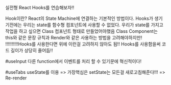 실전형 React Hooks를 연습해보자!!

Hook이란?
React의 State Machine에 연결하는 기본적인 방법이다.
Hooks가 생기기전에는 우리는 state를 함수형 컴포넌트에 사용할 수 없었다.
우리가 state를 가지고 작업을 하고 싶으면 Class 컴포넌트 형태로 만들었어야했음
Class Component는 this와 같은 문장 규칙과 Render와 같은 사용하는 방법을 고려해야하지만!
!!!!!!!!!!Hooks를 사용한다면 위에 이런걸 고려하지 않아도 됨!!
Hooks를 사용함을써 코드 길이가 상당히 줄어듬!!

#useInput
다른 function에서 이벤트를 처리 할 수 있기문에 혁신적이다!


#useTabs
useState를 이용 => 가장핵심은 setState는 모든걸 새로고침해준다!!! => Re-render